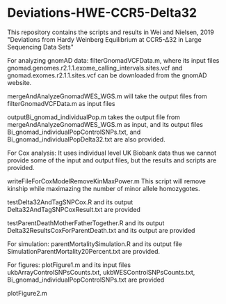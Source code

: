 # Deviations-HWE-CCR5-Delta32
This repository contains the scripts and results in Wei and Nielsen, 2019 "Deviations from Hardy Weinberg Equilibrium at CCR5-∆32 in Large Sequencing Data Sets"

For analyzing gnomAD data:
filterGnomadVCFData.m, where its input files gnomad.genomes.r2.1.1.exome_calling_intervals.sites.vcf and gnomad.exomes.r2.1.1.sites.vcf can be downloaded from the gnomAD website.

mergeAndAnalyzeGnomadWES_WGS.m will take the output files from filterGnomadVCFData.m as input files

outputBi_gnomad_individualPop.m takes the output file from mergeAndAnalyzeGnomadWES_WGS.m as input, and its output files Bi_gnomad_individualPopControlSNPs.txt, and Bi_gnomad_individualPopDelta32.txt are also provided. 



For Cox analysis:
It uses individual level UK Biobank data thus we cannot provide some of the input and output files, but the results and scripts are provided.

writeFileForCoxModelRemoveKinMaxPower.m This script will remove kinship while maximazing the number of minor allele homozygotes. 

testDelta32AndTagSNPCox.R and its output Delta32AndTagSNPCoxResult.txt are provided

testParentDeathMotherFatherTogether.R and its output Delta32ResultsCoxForParentDeath.txt and its output are provided



For simulation:
parentMortalitySimulation.R and its output file SimulationParentMortality20Percent.txt are provided. 



For figures:
plotFigure1.m and its input files ukbArrayControlSNPsCounts.txt, ukbWESControlSNPsCounts.txt, Bi_gnomad_individualPopControlSNPs.txt are provided

plotFigure2.m
